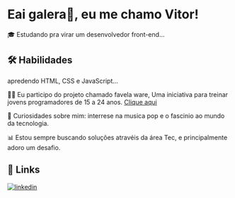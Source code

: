 
# Eai galera👋, eu me chamo Vitor!


🎓 Estudando pra virar um desenvolvedor front-end...

## 🛠 Habilidades
apredendo HTML, CSS e JavaScript...

👨‍🏫 Eu participo do projeto chamado favela ware, Uma iniciativa para treinar jovens programadores de 15 a 24 anos. [Clique aqui](https://favelaware.animahub.com.br/sobre)

🚀 Curiosidades sobre mim: interrese na musica pop e o fascinio ao mundo da tecnologia.

📊 Estou sempre buscando soluções atravéis da área Tec, e principalmente adoro um desafio.


## 🔗 Links
[![linkedin](https://img.shields.io/badge/linkedin-0A66C2?style=for-the-badge&logo=linkedin&logoColor=white)](https://www.linkedin.com/in/vitor-gabriel-823a242a3)



